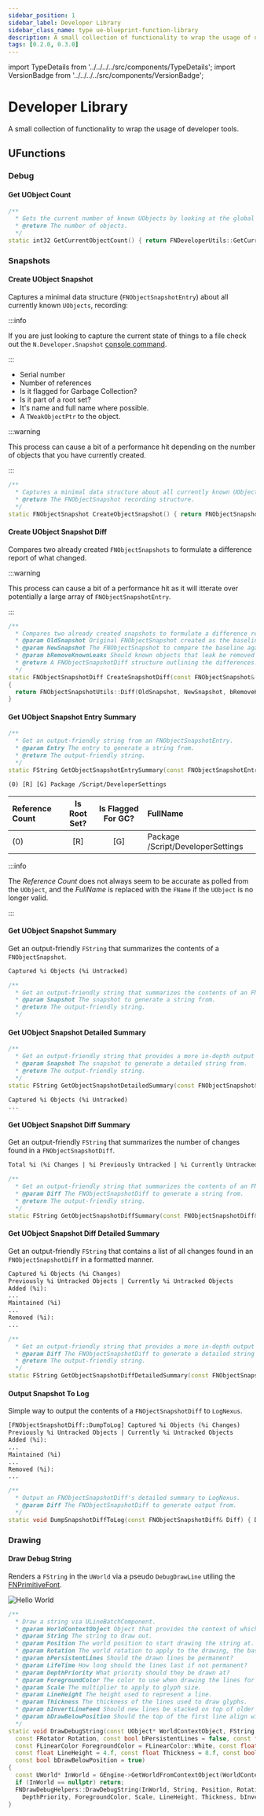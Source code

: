 ```yaml
---
sidebar_position: 1
sidebar_label: Developer Library
sidebar_class_name: type ue-blueprint-function-library
description: A small collection of functionality to wrap the usage of developer tools.
tags: [0.2.0, 0.3.0]
---
```


import TypeDetails from '../../../../src/components/TypeDetails';
import VersionBadge from '../../../../src/components/VersionBadge';

# Developer Library

<TypeDetails icon="ue-blueprint-function-library" base="UBlueprintFunctionLibrary" type="UNDeveloperLibrary" typeExtra="" headerFile="NexusCore/Public/Developer/NDeveloperLibrary.h" />

A small collection of functionality to wrap the usage of developer tools.

## UFunctions

### Debug

#### Get UObject Count

```cpp
/**
  * Gets the current number of known UObjects by looking at the global UObject array and subtracting the number of available spots.
  * @return The number of objects.
  */
static int32 GetCurrentObjectCount() { return FNDeveloperUtils::GetCurrentObjectCount(); };
```

### Snapshots

#### Create UObject Snapshot

Captures a minimal data structure (`FNObjectSnapshotEntry`) about all currently known `UObjects`, recording:

:::info

If you are just looking to capture the current state of things to a file check out the `N.Developer.Snapshot` [console command](../console-commands.md).

:::

- Serial number
- Number of references
- Is it flagged for Garbage Collection?
- Is it part of a root set?
- It's name and full name where possible.
- A `TWeakObjectPtr` to the object.
  
:::warning

This process can cause a bit of a performance hit depending on the number of objects that you have currently created.

:::

```cpp
/**
  * Captures a minimal data structure about all currently known UObjects.
  * @return The FNObjectSnapshot recording structure.
  */
static FNObjectSnapshot CreateObjectSnapshot() { return FNObjectSnapshotUtils::Snapshot(); }
```

#### Create UObject Snapshot Diff

Compares two already created `FNObjectSnapshots` to formulate a difference report of what changed.

:::warning

This process can cause a bit of a performance hit as it will itterate over potentially a large array of `FNObjectSnapshotEntry`.

:::

```cpp
/**
  * Compares two already created snapshots to formulate a difference report of what changed.
  * @param OldSnapshot Original FNObjectSnapshot created as the baseline.
  * @param NewSnapshot The FNObjectSnapshot to compare the baseline against.
  * @param bRemoveKnownLeaks Should known objects that leak be removed from tracking.
  * @return A FNObjectSnapshotDiff structure outlining the differences.
  */
static FNObjectSnapshotDiff CreateSnapshotDiff(const FNObjectSnapshot& OldSnapshot, const FNObjectSnapshot& NewSnapshot, const bool bRemoveKnownLeaks = false)
{
  return FNObjectSnapshotUtils::Diff(OldSnapshot, NewSnapshot, bRemoveKnownLeaks);
}
```

#### Get UObject Snapshot Entry Summary

```cpp
/**
  * Get an output-friendly string from an FNObjectSnapshotEntry.
  * @param Entry The entry to generate a string from.
  * @return The output-friendly string.
  */
static FString GetObjectSnapshotEntrySummary(const FNObjectSnapshotEntry& Entry) { return Entry.ToString(); }
```

```txt title="Snapshot Entry Line"
(0) [R] [G] Package /Script/DeveloperSettings
```

| Reference Count | Is Root Set? | Is Flagged For GC? | FullName |
|:--|:-:|:-:|:--|
|(0) | [R] | [G] | Package /Script/DeveloperSettings |

:::info

The *Reference Count* does not always seem to be accurate as polled from the `UObject`, and the *FullName* is replaced with the `FName` if the `UObject` is no longer valid.

:::

#### Get UObject Snapshot Summary

Get an output-friendly `FString` that summarizes the contents of a `FNObjectSnapshot`.

```txt title="Example Content"
Captured %i Objects (%i Untracked)
```

```cpp
/**
  * Get an output-friendly string that summarizes the contents of an FNObjectSnapshot.
  * @param Snapshot The snapshot to generate a string from.
  * @return The output-friendly string.
  */
```

#### Get UObject Snapshot Detailed Summary

```cpp
/**
  * Get an output-friendly string that provides a more in-depth output detailing the contents of an FNObjectSnapshot.
  * @param Snapshot The snapshot to generate a detailed string from.
  * @return The output-friendly string.
  */	
static FString GetObjectSnapshotDetailedSummary(const FNObjectSnapshot& Snapshot) { return Snapshot.ToDetailedString(); }
```

```txt title="Example Content"
Captured %i Objects (%i Untracked)
...
```

#### Get UObject Snapshot Diff Summary

Get an output-friendly `FString` that summarizes the number of changes found in a `FNObjectSnapshotDiff`.

```txt title="Example Content"
Total %i (%i Changes | %i Previously Untracked | %i Currently Untracked) - Added %i / Maintained %i / Removed %i
```

```cpp
/**
  * Get an output-friendly string that summarizes the contents of an FNObjectSnapshotDiff.
  * @param Diff The FNObjectSnapshotDiff to generate a string from.
  * @return The output-friendly string.
  */
static FString GetObjectSnapshotDiffSummary(const FNObjectSnapshotDiff& Diff) { return Diff.ToString(); }
```

#### Get UObject Snapshot Diff Detailed Summary

Get an output-friendly `FString` that contains a list of all changes found in an `FNObjectSnapshotDiff` in a formatted manner.

```txt title="Example Content"
Captured %i Objects (%i Changes)
Previously %i Untracked Objects | Currently %i Untracked Objects
Added (%i):
...
Maintained (%i)
...
Removed (%i):
...
```

```cpp
/**
  * Get an output-friendly string that provides a more in-depth output detailing the contents of an FNObjectSnapshotDiff.
  * @param Diff The FNObjectSnapshotDiff to generate a detailed string from.
  * @return The output-friendly string.
  */	
static FString GetObjectSnapshotDiffDetailedSummary(const FNObjectSnapshotDiff& Diff) { return Diff.ToDetailedString(); }
```

#### Output Snapshot To Log

Simple way to output the contents of a `FNOjectSnapshotDiff` to `LogNexus`.

```txt title="Example Log Output"
[FNObjectSnapshotDiff::DumpToLog] Captured %i Objects (%i Changes)
Previously %i Untracked Objects | Currently %i Untracked Objects
Added (%i):
...
Maintained (%i)
...
Removed (%i):
...
```

```cpp
/**
  * Output an FNObjectSnapshotDiff's detailed summary to LogNexus.
  * @param Diff The FNObjectSnapshotDiff to generate output from.
  */
static void DumpSnapshotDiffToLog(const FNObjectSnapshotDiff& Diff) { Diff.DumpToLog(); }
``` 


### Drawing

#### Draw Debug String<VersionBadge version="0.3.0" branch="dev" type="header" />

Renders a `FString` in the `UWorld` via a pseudo `DebugDrawLine` utiling the [FNPrimitiveFont](primitive-font.md).

![Hello World](primitive-font-hello-world.webp)

```cpp
/**
  * Draw a string via ULineBatchComponent.
  * @param WorldContextObject Object that provides the context of which world to operate in.
  * @param String The string to draw out.
  * @param Position The world position to start drawing the string at.
  * @param Rotation The world rotation to apply to the drawing, the base orientation is backwards facing. 
  * @param bPersistentLines Should the drawn lines be permanent?
  * @param LifeTime How long should the lines last if not permanent?
  * @param DepthPriority What priority should they be drawn at?
  * @param ForegroundColor The color to use when drawing the lines for the string.
  * @param Scale The multiplier to apply to glyph size.
  * @param LineHeight The height used to represent a line.
  * @param Thickness The thickness of the lines used to draw glyphs.
  * @param bInvertLineFeed Should new lines be stacked on top of older lines?
  * @param bDrawBelowPosition Should the top of the first line align with the position?
  */
static void DrawDebugString(const UObject* WorldContextObject, FString String, const FVector Position,
  const FRotator Rotation, const bool bPersistentLines = false, const float LifeTime=-1.f, const uint8 DepthPriority = 0,
  const FLinearColor ForegroundColor = FLinearColor::White, const float Scale = 1,
  const float LineHeight = 4.f, const float Thickness = 8.f, const bool bInvertLineFeed = false,
  const bool bDrawBelowPosition = true)
{
  const UWorld* InWorld = GEngine->GetWorldFromContextObject(WorldContextObject, EGetWorldErrorMode::ReturnNull);
  if (InWorld == nullptr) return;
  FNDrawDebugHelpers::DrawDebugString(InWorld, String, Position, Rotation, bPersistentLines, LifeTime, 
    DepthPriority, ForegroundColor, Scale, LineHeight, Thickness, bInvertLineFeed, bDrawBelowPosition);		
}
```